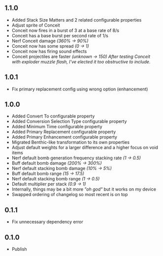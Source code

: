
## 1.1.0

- Added Stack Size Matters and 2 related configurable properties
- Adjust sprite of Conceit
- Conceit now fires in a burst of 3 at a base rate of 8/s
- Conceit has a base burst per second rate of 1/s
- Nerf Conceit damage *(360% -> 90%)*
- Conceit now has some spread *(0 -> 1)*
- Conceit now has firing sound effects
- Conceit projectiles are faster *(unknown -> 150)*
*After testing Conceit with exploder muzzle flash, I've elected it too obstructive to include.*

## 1.0.1

- Fix primary replacement config using wrong option (enhancement)

## 1.0.0

- Added Convert To configurable property
- Added Conversion Selection Type configurable property
- Added Minimum Time configurable property
- Added Primary Replacement configurable property
- Added Primary Enhancement configurable property
- Migrated Benthic-like transformation to its own properties
- Adjust default weights for a larger difference and a higher focus on void items
- Nerf default bomb generation frequency stacking rate *(1 -> 0.5)*
- Buff default bomb damage *(200% -> 300%)*
- Nerf default stacking bomb damage *(10% -> 5%)*
- Buff default bomb range *(15 -> 17.5)*
- Nerf default stacking bomb range *(1 -> 0.5)*
- Default multiplier per stack *(0.9 -> 1)*
- Internally, things may be a bit more *"oh god"* but it works on my device
- Swapped ordering of changelog so most recent is on top

## 0.1.1

- Fix unnecessary dependency error

## 0.1.0

- Publish

